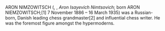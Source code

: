 ARON NIMZOWITSCH (, , _Aron Isayevich Nimtsovich_; born ARON NIEMZOWITSCH;[1] 7 November 1886 – 16 March 1935) was a Russian-born, Danish leading chess grandmaster[2] and influential chess writer. He was the foremost figure amongst the hypermoderns.
